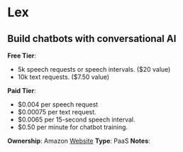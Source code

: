 # Lex

## Build chatbots with conversational AI

**Free Tier**:

- 5k speech requests or speech intervals. ($20 value)
- 10k text requests. ($7.50 value)

**Paid Tier**:

- $0.004 per speech request
- $0.00075 per text request.
- $0.0065 per 15-second speech interval.
- $0.50 per minute for chatbot training.

**Ownership**: Amazon
[Website](https://aws.amazon.com/lex/)
**Type**: PaaS
**Notes**: 
